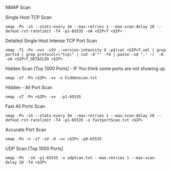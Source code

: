 
NMAP Scan

Single Host TCP Scan
```
nmap -Pn -sS --stats-every 3m --max-retries 1 --max-scan-delay 20 --defeat-rst-ratelimit -T4 -p1-65535 -oA <$IP>T <$IP>
```
Detailed Single Host Intense TCP Port Scan
```
nmap -T1 -Pn -nvv -sSV --version-intensity 9 -p$(cat <$IP>T.xml | grep portid | grep protocol=\"tcp\" | cut -d'"' -f4 | paste -sd "," -)  -A -oA <$IP>T_DETAILED <$IP>
```


Hidden Scan [Top 1000 Ports] - IF You think some ports are not showing up
```
nmap -sT -Pn <$IP> -vv -o hiddenscan.txt
```
Hidden - All Port Scan
```
nmap -sT -Pn <$IP> -vv  -p1-65535
```
Fast All Ports Scan
```
nmap -Pn -sS --stats-every 3m --max-retries 1 --max-scan-delay 20 --defeat-rst-ratelimit -T4 -p1-65535 -o fastportScan.txt <$IP>
```
Accurate Port Scan
```
nmap -Pn -n -sT -sV -O -vv <$IP> -p0-65535 
```
UDP Scan [Top 1000 Ports]
```
nmap -Pn  -sU -p1-65535 -o udpScan.txt --max-retries 1 --max-scan-delay 20 -T4 <$IP>
```

